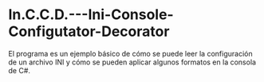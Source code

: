 # In.C.C.D.---Ini-Console-Configutator-Decorator
 El programa es un ejemplo básico de cómo se puede leer la configuración de un archivo INI y cómo se pueden aplicar algunos formatos en la consola de C#.
